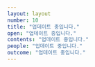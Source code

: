 ```yaml
---
layout: layout
number: 10
title: "업데이트 중입니다." 
open: "업데이트 중입니다."
contents: "업데이트 중입니다."
people: "업데이트 중입니다."
outcome: "업데이트 중입니다."
---
```


